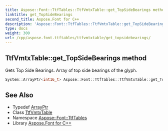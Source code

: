 ```yaml
---
title: Aspose::Font::TtfTables::TtfVmtxTable::get_TopSideBearings method
linktitle: get_TopSideBearings
second_title: Aspose.Font for C++
description: 'Aspose::Font::TtfTables::TtfVmtxTable::get_TopSideBearings method. Gets Top Side Bearings. Array of top side bearings of the glyph in C++.'
type: docs
weight: 300
url: /cpp/aspose.font.ttftables/ttfvmtxtable/get_topsidebearings/
---
```

## TtfVmtxTable::get_TopSideBearings method


Gets Top Side Bearings. Array of top side bearings of the glyph.

```cpp
System::ArrayPtr<int16_t> Aspose::Font::TtfTables::TtfVmtxTable::get_TopSideBearings()
```

## See Also

* Typedef [ArrayPtr](../../../system/arrayptr/)
* Class [TtfVmtxTable](../)
* Namespace [Aspose::Font::TtfTables](../../)
* Library [Aspose.Font for C++](../../../)
